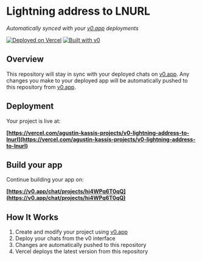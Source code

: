 # Lightning address to LNURL

*Automatically synced with your [v0.app](https://v0.app) deployments*

[![Deployed on Vercel](https://img.shields.io/badge/Deployed%20on-Vercel-black?style=for-the-badge&logo=vercel)](https://vercel.com/agustin-kassis-projects/v0-lightning-address-to-lnurl)
[![Built with v0](https://img.shields.io/badge/Built%20with-v0.app-black?style=for-the-badge)](https://v0.app/chat/projects/hi4WPq6T0qQ)

## Overview

This repository will stay in sync with your deployed chats on [v0.app](https://v0.app).
Any changes you make to your deployed app will be automatically pushed to this repository from [v0.app](https://v0.app).

## Deployment

Your project is live at:

**[https://vercel.com/agustin-kassis-projects/v0-lightning-address-to-lnurl](https://vercel.com/agustin-kassis-projects/v0-lightning-address-to-lnurl)**

## Build your app

Continue building your app on:

**[https://v0.app/chat/projects/hi4WPq6T0qQ](https://v0.app/chat/projects/hi4WPq6T0qQ)**

## How It Works

1. Create and modify your project using [v0.app](https://v0.app)
2. Deploy your chats from the v0 interface
3. Changes are automatically pushed to this repository
4. Vercel deploys the latest version from this repository
